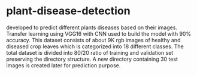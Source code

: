 # plant-disease-detection
developed to predict different plants diseases based on their images. Transfer learning using VGG16 with CNN used to build the model with 90% accuracy. 
This dataset consists of about 9K rgb images of healthy and diseased crop leaves which is categorized into 18 different classes. The total dataset is divided into 80/20 ratio of training and validation set preserving the directory structure. A new directory containing 30 test images is created later for prediction purpose.
